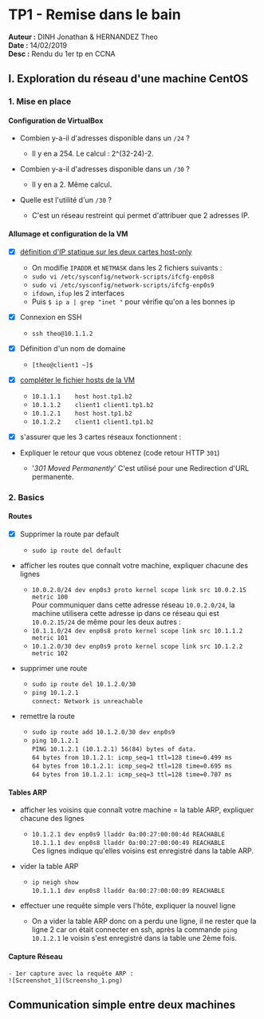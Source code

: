 # TP1 - Remise dans le bain

**Auteur :** DINH Jonathan & HERNANDEZ Theo <br />
**Date :** 14/02/2019 <br />
**Desc :** Rendu du 1er tp en CCNA

## I. Exploration du réseau d'une machine CentOS
### 1. Mise en place
#### Configuration de VirtualBox

- Combien y-a-il d'adresses disponible dans un `/24` ?

	- Il y en a 254. Le calcul : 2^(32-24)-2.
	
- Combien y-a-il d'adresses disponible dans un `/30` ?

	- Il y en a 2. Même calcul.
	
- Quelle est l'utilité d'un `/30` ?

	- C'est un réseau restreint qui permet d'attribuer que 2 adresses IP. 
	
#### Allumage et configuration de la VM

 - [x] [définition d'IP statique sur les deux cartes host-only](https://github.com/It4lik/B2-Reseau-2018/blob/master/cours/procedures.md#d%C3%A9finir-une-ip-statique)
 
	- On modifie `IPADDR` et `NETMASK` dans les 2 fichiers suivants :
	- `sudo vi /etc/sysconfig/network-scripts/ifcfg-enp0s8`
	- `sudo vi /etc/sysconfig/network-scripts/ifcfg-enp0s9`
	- `ifdown`, `ifup` les 2 interfaces
	- Puis `$ ip a | grep "inet "` pour vérifie qu'on a les bonnes ip
	
 - [x] Connexion en SSH
 
	 - `ssh theo@10.1.1.2`
	 
 - [x] Définition d'un nom de domaine
 
	 - `[theo@client1 ~]$`
	 
 - [x] [compléter le fichier hosts de la VM](https://github.com/It4lik/B2-Reseau-2018/blob/master/cours/procedures.md#editer-le-fichier-hosts)
 
	- `10.1.1.1    host host.tp1.b2`
	- `10.1.1.2    client1 client1.tp1.b2`
	- `10.1.2.1    host host.tp1.b2`
	- `10.1.2.2    client1 client1.tp1.b2`
	
 - [x] s'assurer que les 3 cartes réseaux fonctionnent :
 
- Expliquer le retour que vous obtenez (code retour HTTP `301`)

	- '_301 Moved Permanently_' C'est utilisé pour une Redirection d'URL permanente.
	
### 2. Basics
#### Routes

 - [x]  Supprimer la route par default
 
	 - `sudo ip route del default`
	 
- afficher les routes que connaît votre machine, expliquer chacune des lignes 

	- `10.0.2.0/24 dev enp0s3 proto kernel scope link src 10.0.2.15 metric 100`<br />
	Pour communiquer dans cette adresse réseau `10.0.2.0/24`, la machine utilisera cette adresse ip dans ce réseau qui est `10.0.2.15/24` de même pour les deux autres :
	- `10.1.1.0/24 dev enp0s8 proto kernel scope link src 10.1.1.2 metric 101`
	- `10.1.2.0/30 dev enp0s9 proto kernel scope link src 10.1.2.2 metric 102`
	
-  supprimer une route

	-  `sudo ip route del 10.1.2.0/30`
	- `ping 10.1.2.1`<br />
	`connect: Network is unreachable`
	
- remettre la route 

	- `sudo ip route add 10.1.2.0/30 dev enp0s9`
	- `ping 10.1.2.1`<br />
	`PING 10.1.2.1 (10.1.2.1) 56(84) bytes of data.`<br />
	`64 bytes from 10.1.2.1: icmp_seq=1 ttl=128 time=0.499 ms`<br />
	`64 bytes from 10.1.2.1: icmp_seq=2 ttl=128 time=0.695 ms`<br />
	`64 bytes from 10.1.2.1: icmp_seq=3 ttl=128 time=0.707 ms`
	
#### Tables ARP

- afficher les voisins que connaît votre machine = la table ARP, expliquer chacune des lignes

	- `10.1.2.1 dev enp0s9 lladdr 0a:00:27:00:00:4d REACHABLE`<br />
    	`10.1.1.1 dev enp0s8 lladdr 0a:00:27:00:00:49 REACHABLE` <br />
    	Ces lignes indique qu'elles voisins est enregistré dans la table ARP.
	
- vider la table ARP

	- `ip neigh show`<br />
	`10.1.1.1 dev enp0s8 lladdr 0a:00:27:00:00:09 REACHABLE`

- effectuer une requête simple vers l'hôte, expliquer la nouvel ligne

	- On a vider la table ARP donc on a perdu une ligne, il ne rester que la ligne 2 car on était connecter en ssh, après la commande `ping 10.1.2.1` le voisin s'est enregistré dans la table une 2ème fois.
	
#### Capture Réseau

	- 1er capture avec la requête ARP :
	![Screenshot_1](Screensho_1.png)

## Communication simple entre deux machines
